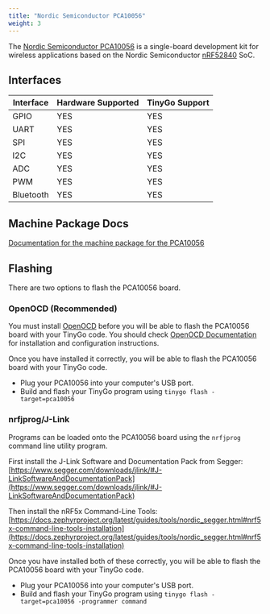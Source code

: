 ```yaml
---
title: "Nordic Semiconductor PCA10056"
weight: 3
---
```


The [Nordic Semiconductor PCA10056](https://www.nordicsemi.com/Software-and-Tools/Development-Kits/nRF52840-DK) is a single-board development kit for wireless applications based on the Nordic Semiconductor [nRF52840](https://www.nordicsemi.com/eng/Products/nRF52840) SoC.

## Interfaces

| Interface | Hardware Supported | TinyGo Support |
| --------- | ------------- | ----- |
| GPIO      | YES | YES |
| UART      | YES | YES |
| SPI      | YES | YES |
| I2C      | YES | YES |
| ADC      | YES | YES |
| PWM      | YES | YES |
| Bluetooth      | YES | YES |

## Machine Package Docs

[Documentation for the machine package for the PCA10056](../machine/pca10056)

## Flashing

There are two options to flash the PCA10056 board.

### OpenOCD (Recommended)

You must install [OpenOCD](http://openocd.org/) before you will be able to flash the PCA10056 board with your TinyGo code.
You should check [OpenOCD Documentation](http://openocd.org/Documentation) for installation and configuration instructions.

Once you have installed it correctly, you will be able to flash the PCA10056 board with your TinyGo code.

- Plug your PCA10056 into your computer's USB port.
- Build and flash your TinyGo program using `tinygo flash -target=pca10056`

### nrfjprog/J-Link

Programs can be loaded onto the PCA10056 board using the `nrfjprog` command line utility program.

First install the J-Link Software and Documentation Pack from Segger: [https://www.segger.com/downloads/jlink/#J-LinkSoftwareAndDocumentationPack](https://www.segger.com/downloads/jlink/#J-LinkSoftwareAndDocumentationPack)

Then install the nRF5x Command-Line Tools: [https://docs.zephyrproject.org/latest/guides/tools/nordic_segger.html#nrf5x-command-line-tools-installation](https://docs.zephyrproject.org/latest/guides/tools/nordic_segger.html#nrf5x-command-line-tools-installation)

Once you have installed both of these correctly, you will be able to flash the PCA10056 board with your TinyGo code.

- Plug your PCA10056 into your computer's USB port.
- Build and flash your TinyGo program using `tinygo flash -target=pca10056 -programmer command`
